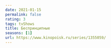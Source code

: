 ```yaml
---
date: 2021-01-15
permalink: false
rating: 3
tags: tvShows
title: Беспринципные
seasons: [1]
url: https://www.kinopoisk.ru/series/1355059/
---
```

